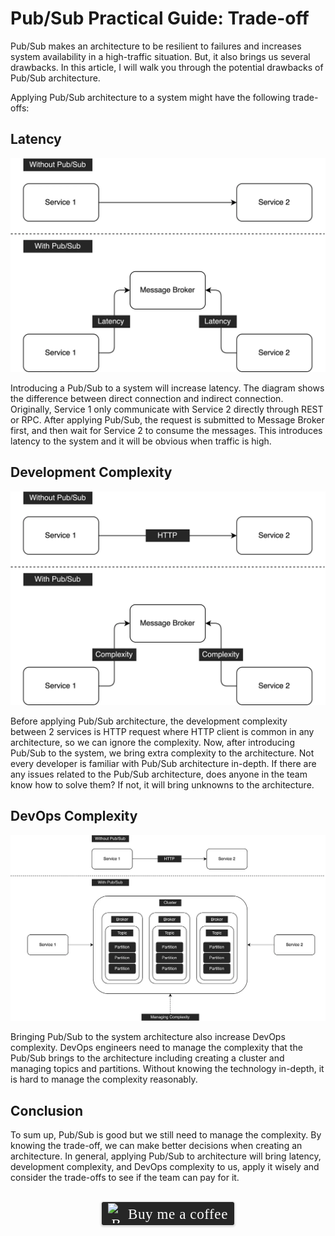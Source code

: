 # Pub/Sub Practical Guide: Trade-off
Pub/Sub makes an architecture to be resilient to failures and increases system availability in a high-traffic situation. But, it also brings us several drawbacks. In this article, I will walk you through the potential drawbacks of Pub/Sub architecture.

Applying Pub/Sub architecture to a system might have the following trade-offs:

## Latency

![](../assets/resources/architecture/pubsub-latency-1.png)

Introducing a Pub/Sub to a system will increase latency. The diagram shows the difference between direct connection and indirect connection. Originally, Service 1 only communicate with Service 2 directly through REST or RPC. After applying Pub/Sub, the request is submitted to Message Broker first, and then wait for Service 2 to consume the messages. This introduces latency to the system and it will be obvious when traffic is high.

## Development Complexity

![](../assets/resources/architecture/pubsub-complexity-1.png)

Before applying Pub/Sub architecture, the development complexity between 2 services is HTTP request where HTTP client is common in any architecture, so we can ignore the complexity. Now, after introducing Pub/Sub to the system, we bring extra complexity to the architecture. Not every developer is familiar with Pub/Sub architecture in-depth. If there are any issues related to the Pub/Sub architecture, does anyone in the team know how to solve them? If not, it will bring unknowns to the architecture.

## DevOps Complexity

![](../assets/resources/architecture/pubsub-devops-1.png)

Bringing Pub/Sub to the system architecture also increase DevOps complexity. DevOps engineers need to manage the complexity that the Pub/Sub brings to the architecture including creating a cluster and managing topics and partitions. Without knowing the technology in-depth, it is hard to manage the complexity reasonably.

## Conclusion
To sum up, Pub/Sub is good but we still need to manage the complexity. By knowing the trade-off, we can make better decisions when creating an architecture. In general, applying Pub/Sub to architecture will bring latency, development complexity, and DevOps complexity to us, apply it wisely and consider the trade-offs to see if the team can pay for it.

<br>
<center>
<style>.bmc-button img{width: 27px !important;margin-bottom: 1px !important;box-shadow: none !important;border: none !important;vertical-align: middle !important;}.bmc-button{line-height: 36px !important;height:37px !important;text-decoration: none !important;display:inline-flex !important;color:#ffffff !important;background-color:#262626 !important;border-radius: 3px !important;border: 1px solid transparent !important;padding: 1px 9px !important;font-size: 23px !important;letter-spacing: 0.6px !important;box-shadow: 0px 1px 2px rgba(190, 190, 190, 0.5) !important;-webkit-box-shadow: 0px 1px 2px 2px rgba(190, 190, 190, 0.5) !important;margin: 0 auto !important;font-family:'Cookie', cursive !important;-webkit-box-sizing: border-box !important;box-sizing: border-box !important;-o-transition: 0.3s all linear !important;-webkit-transition: 0.3s all linear !important;-moz-transition: 0.3s all linear !important;-ms-transition: 0.3s all linear !important;transition: 0.3s all linear !important;}.bmc-button:hover, .bmc-button:active, .bmc-button:focus {-webkit-box-shadow: 0px 1px 2px 2px rgba(190, 190, 190, 0.5) !important;text-decoration: none !important;box-shadow: 0px 1px 2px 2px rgba(190, 190, 190, 0.5) !important;opacity: 0.85 !important;color:#ffffff !important;}</style><link href="https://fonts.googleapis.com/css?family=Cookie" rel="stylesheet"><a class="bmc-button" target="_blank" href="https://www.buymeacoffee.com/raychongtk"><img src="https://www.buymeacoffee.com/assets/img/BMC-btn-logo.svg" alt="Buy me a coffee"><span style="margin-left:5px">Buy me a coffee</span></a>
</center>
